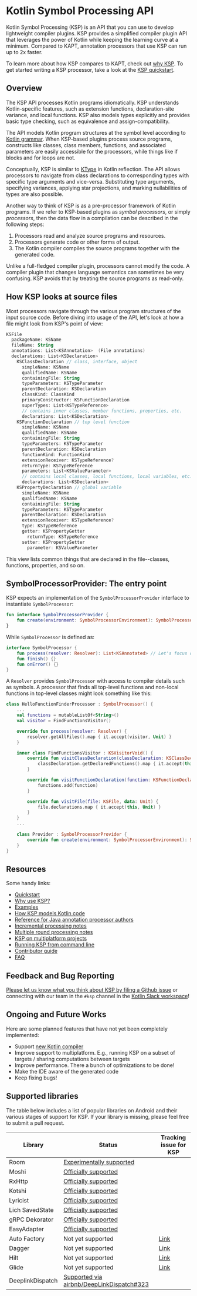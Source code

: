 # Kotlin Symbol Processing API

Kotlin Symbol Processing (KSP) is an API that you can use to develop
lightweight compiler plugins. KSP provides a simplified compiler plugin
API that leverages the power of Kotlin while keeping the learning curve at
a minimum. Compared to KAPT, annotation processors that use KSP can run up to 2x faster.

To learn more about how KSP compares to KAPT, check out [why KSP](/docs/why-ksp.md). To get started writing a KSP processor, take a look at the [KSP quickstart](/docs/quickstart.md).

## Overview

The KSP API processes Kotlin programs idiomatically. KSP understands
Kotlin-specific features, such as extension functions, declaration-site
variance, and local functions. KSP also models types explicitly and
provides basic type checking, such as equivalence and assign-compatibility.

The API models Kotlin program structures at the symbol level according to
[Kotlin grammar](https://kotlinlang.org/docs/reference/grammar.html). When
KSP-based plugins process source programs, constructs like classes, class
members, functions, and associated parameters are easily accessible for the
processors, while things like if blocks and for loops are not.

Conceptually, KSP is similar to
[KType](https://kotlinlang.org/api/latest/jvm/stdlib/kotlin.reflect/-k-type/)
in Kotlin reflection. The API allows processors to navigate from class
declarations to corresponding types with specific type arguments and
vice-versa. Substituting type arguments, specifying variances, applying
star projections, and marking nullabilities of types are also possible.

Another way to think of KSP is as a pre-processor framework of Kotlin
programs. If we refer to KSP-based plugins as _symbol processors_, or
simply _processors_, then the data flow in a compilation can be described
in the following steps:

1. Processors read and analyze source programs and resources.
1. Processors generate code or other forms of output.
1. The Kotlin compiler compiles the source programs together with the
   generated code.

Unlike a full-fledged compiler plugin, processors cannot modify the code.
A compiler plugin that changes language semantics can sometimes be very
confusing. KSP avoids that by treating the source programs as read-only.

## How KSP looks at source files

Most processors navigate through the various program structures of the
input source code. Before diving into usage of the API, let's look at how
a file might look from KSP's point of view:

```kotlin
KSFile
  packageName: KSName
  fileName: String
  annotations: List<KSAnnotation>  (File annotations)
  declarations: List<KSDeclaration>
    KSClassDeclaration // class, interface, object
      simpleName: KSName
      qualifiedName: KSName
      containingFile: String
      typeParameters: KSTypeParameter
      parentDeclaration: KSDeclaration
      classKind: ClassKind
      primaryConstructor: KSFunctionDeclaration
      superTypes: List<KSTypeReference>
      // contains inner classes, member functions, properties, etc.
      declarations: List<KSDeclaration>
    KSFunctionDeclaration // top level function
      simpleName: KSName
      qualifiedName: KSName
      containingFile: String
      typeParameters: KSTypeParameter
      parentDeclaration: KSDeclaration
      functionKind: FunctionKind
      extensionReceiver: KSTypeReference?
      returnType: KSTypeReference
      parameters: List<KSValueParameter>
      // contains local classes, local functions, local variables, etc.
      declarations: List<KSDeclaration>
    KSPropertyDeclaration // global variable
      simpleName: KSName
      qualifiedName: KSName
      containingFile: String
      typeParameters: KSTypeParameter
      parentDeclaration: KSDeclaration
      extensionReceiver: KSTypeReference?
      type: KSTypeReference
      getter: KSPropertyGetter
        returnType: KSTypeReference
      setter: KSPropertySetter
        parameter: KSValueParameter
```

This view lists common things that are declared in the file--classes,
functions, properties, and so on.

## SymbolProcessorProvider: The entry point

KSP expects an implementation of the `SymbolProcessorProvider` interface to instantiate `SymbolProcessor`:

```kotlin
fun interface SymbolProcessorProvider {
    fun create(environment: SymbolProcessorEnvironment): SymbolProcessor
}
```

While `SymbolProcessor` is defined as:

```kotlin
interface SymbolProcessor {
    fun process(resolver: Resolver): List<KSAnnotated> // Let's focus on this
    fun finish() {}
    fun onError() {}
}
```

A `Resolver` provides `SymbolProcessor` with access to compiler details
such as symbols. A processor that finds all top-level functions and non-local functions in top-level
classes might look something like this:

```kotlin
class HelloFunctionFinderProcessor : SymbolProcessor() {
    ...
    val functions = mutableListOf<String>()
    val visitor = FindFunctionsVisitor()

    override fun process(resolver: Resolver) {
        resolver.getAllFiles().map { it.accept(visitor, Unit) }
    }

    inner class FindFunctionsVisitor : KSVisitorVoid() {
        override fun visitClassDeclaration(classDeclaration: KSClassDeclaration, data: Unit) {
            classDeclaration.getDeclaredFunctions().map { it.accept(this, Unit) }
        }

        override fun visitFunctionDeclaration(function: KSFunctionDeclaration, data: Unit) {
            functions.add(function)
        }

        override fun visitFile(file: KSFile, data: Unit) {
            file.declarations.map { it.accept(this, Unit) }
        }
    }
    ...
    
    class Provider : SymbolProcessorProvider {
        override fun create(environment: SymbolProcessorEnvironment): SymbolProcessor = ...
    }
}
```
## Resources

Some handy links:

* [Quickstart](/docs/quickstart.md)
* [Why use KSP?](/docs/why-ksp.md)
* [Examples](/docs/examples.md)
* [How KSP models Kotlin code](/docs/ksp-additional-details.md)
* [Reference for Java annotation processor authors](/docs/reference.md)
* [Incremental processing notes](/docs/incremental.md)
* [Multiple round processing notes](/docs/multi-round.md)
* [KSP on multiplatform projects](/docs/kmp.md)
* [Running KSP from command line](/docs/cmdline.md)
* [Contributor guide](CONTRIBUTING.md)
* [FAQ](/docs/faq.md)

## Feedback and Bug Reporting

[Please let us know what you think about KSP by filing a Github issue](https://github.com/google/ksp/issues)
or connecting with our team in the `#ksp` channel in the
[Kotlin Slack workspace](https://surveys.jetbrains.com/s3/kotlin-slack-sign-up?_ga=2.185732459.358956950.1590619123-888878822.1567025441)!

## Ongoing and Future Works

Here are some planned features that have not yet been completely implemented:
* Support [new Kotlin compiler](https://kotlinlang.org/docs/roadmap.html)
* Improve support to multiplatform. E.g., running KSP on a subset of targets / sharing computations between targets
* Improve performance. There a bunch of optimizations to be done!
* Make the IDE aware of the generated code
* Keep fixing bugs!

## Supported libraries

The table below includes a list of popular libraries on Android and their various stages of support for KSP. If your library is missing, please feel free to submit a pull request.

|Library|Status|Tracking issue for KSP|
|---|---|---|
|Room|[Experimentally supported](https://developer.android.com/jetpack/androidx/releases/room#2.3.0-beta02)|   |
|Moshi|[Officially supported](https://github.com/square/moshi)|   |
|RxHttp|[Officially supported](https://github.com/liujingxing/rxhttp)|   |
|Kotshi|[Officially supported](https://github.com/ansman/kotshi)|   |
|Lyricist|[Officially supported](https://github.com/adrielcafe/lyricist)|   |
|Lich SavedState|[Officially supported](https://github.com/line/lich/tree/master/savedstate)|   |
|gRPC Dekorator|[Officially supported](https://github.com/mottljan/grpc-dekorator)|   |
|EasyAdapter|[Officially supported](https://github.com/AmrDeveloper/EasyAdapter)|   |
|Auto Factory|Not yet supported|[Link](https://github.com/google/auto/issues/982)|
|Dagger|Not yet supported|[Link](https://github.com/google/dagger/issues/2349)|
|Hilt|Not yet supported|[Link](https://issuetracker.google.com/179057202)|
|Glide|Not yet supported|[Link](https://github.com/bumptech/glide/issues/4492)|
|DeeplinkDispatch|[Supported via airbnb/DeepLinkDispatch#323](https://github.com/airbnb/DeepLinkDispatch/pull/323)| |

